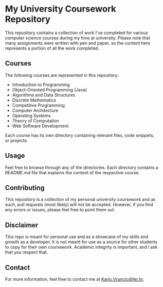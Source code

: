 # My University Coursework Repository

This repository contains a collection of work I've completed for various computer science courses during my time at university. Please note that many assignments were written with pen and paper, so the content here represents a portion of all the work completed.

## Courses 

The following courses are represented in this repository:

- Introduction to Programming
- Object-Oriented Programming (Java)
- Algorithms and Data Structures
- Discrete Mathematics
- Competitive Programming
- Computer Architecture
- Operating Systems
- Theory of Computation
- Web Software Development

Each course has its own directory containing relevant files, code snippets, or projects. 

## Usage

Feel free to browse through any of the directories. Each directory contains a README.md file that explains the content of the respective course.

## Contributing

This repository is a collection of my personal university coursework and as such, pull requests (most likely) will not be accepted. However, if you find any errors or issues, please feel free to point them out.

## Disclaimer

This repo is meant for personal use and as a showcase of my skills and growth as a developer. It is not meant for use as a source for other students to copy for their own coursework. Academic integrity is important, and I ask that you respect that.

## Contact

For more information, feel free to contact me at [Karlo.Vrancic@fer.hr](mailto:Karlo.Vrancic@fer.hr).
